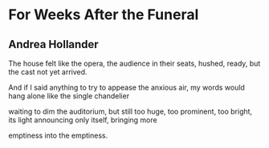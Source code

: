 # For Weeks After the Funeral
## Andrea Hollander
The house felt like the opera,
the audience in their seats, hushed, ready,
but the cast not yet arrived.

And if I said anything
to try to appease the anxious air, my words
would hang alone like the single chandelier

waiting to dim the auditorium, but still
too huge, too prominent, too bright, its light
announcing only itself, bringing more

emptiness into the emptiness.